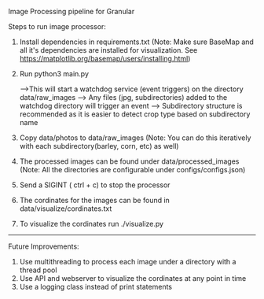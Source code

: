 Image Processing pipeline for Granular


Steps to run image processor:

1. Install dependencies in requirements.txt
	(Note: Make sure BaseMap and all it's dependencies are installed for visualization. See https://matplotlib.org/basemap/users/installing.html)

2. Run python3 main.py
	
	-->This will start a watchdog service (event triggers) on the directory data/raw_images
	--> Any files (jpg, subdirectories)  added to the watchdog directory will trigger an event
	--> Subdirectory structure is recommended as it is easier to detect crop type based on subdirectory name

3. Copy data/photos to data/raw_images
	(Note: You can do this iteratively with each subdirectory(barley, corn, etc) as well)

4. The processed images can be found under data/processed_images
	(Note: All the directories are configurable under configs/configs.json)

5. Send a SIGINT ( ctrl + c) to stop the processor

5. The cordinates for the images can be found in data/visualize/cordinates.txt

6. To visualize the cordinates run ./visualize.py

---------------------------------------------------------------------------------------------

Future Improvements:

1. Use multithreading to process each image under a directory with a thread pool
2. Use API and webserver to visualize the cordinates at any point in time
3. Use a logging class instead of print statements
